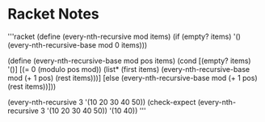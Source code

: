# Racket Notes

'''racket
(define (every-nth-recursive mod items)
(if (empty? items)
'()
(every-nth-recursive-base mod 0 items)))

(define (every-nth-recursive-base mod pos items)
(cond
[(empty? items) '()]
[(= 0 (modulo pos mod)) (list* (first items) (every-nth-recursive-base mod (+ 1 pos) (rest items)))]
[else (every-nth-recursive-base mod (+ 1 pos) (rest items))]))

(every-nth-recursive 3 '(10 20 30 40 50))
(check-expect (every-nth-recursive 3 '(10 20 30 40 50)) '(10 40))
'''